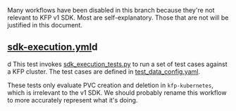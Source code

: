 Many workflows have been disabled in this branch because they're not relevant to KFP v1 SDK. Most are self-explanatory. Those that are not will be justified in this document.

## [sdk-execution.yml](sdk-execution.yml)d
d
This test invokes [sdk_execution_tests.py](../../test/sdk-execution-tests/sdk_execution_tests.py) to run a set of test cases against a KFP cluster. The test cases are defined in [test_data_config.yaml](../../kubernetes_platform/python/test/snapshot/test_data_config.yaml). 

These tests only evaluate PVC creation and deletion in `kfp-kubernetes`, which is irrelevant to the v1 SDK. We should probably rename this workflow to more accurately represent what it's doing.



